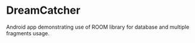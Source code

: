# DreamCatcher
Android app demonstrating use of ROOM library for database and multiple fragments usage.
